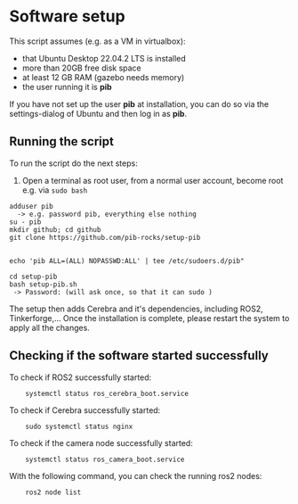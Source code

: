 # Software setup

This script assumes (e.g. as a VM in virtualbox): 
- that Ubuntu Desktop 22.04.2 LTS is installed
- more than 20GB free disk space
- at least 12 GB RAM  (gazebo needs memory)
- the user running it is **pib**

If you have not set up the user **pib** at installation, you can do so via the settings-dialog of Ubuntu and then log in as **pib**.

## Running the script

To run the script do the next steps:

1. Open a terminal as root user, from a normal user account, become root e.g. via `sudo bash`
```
adduser pib
  -> e.g. password pib, everything else nothing
su - pib
mkdir github; cd github
git clone https://github.com/pib-rocks/setup-pib


echo 'pib ALL=(ALL) NOPASSWD:ALL' | tee /etc/sudoers.d/pib"

cd setup-pib
bash setup-pib.sh
 -> Password: (will ask once, so that it can sudo )

```

The setup then adds Cerebra and it's dependencies, including ROS2, Tinkerforge,...
Once the installation is complete, please restart the system to apply all the changes.

## Checking if the software started successfully

To check if ROS2 successfully started:

        systemctl status ros_cerebra_boot.service

To check if Cerebra successfully started:

        sudo systemctl status nginx

To check if the camera node successfully started:

        systemctl status ros_camera_boot.service

With the following command, you can check the running ros2 nodes:

        ros2 node list

